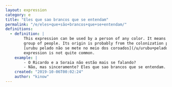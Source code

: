 ```yaml
---
layout: expression
category: e
title: "Eles que sao brancos que se entendam"
permalink: "/e/eles+que+são+brancos+que+se+entendam/"
definitions:
  - definition: |
        This expression can be used by a person of any color. It means that a problem can only be solved by a certain
        group of people. Its origin is probably from the colonization period. Has the same meaning as
        [urubu pelado não se mete no meio dos coroados](/u/urubu+pelado+não+se+mete+no+meio+dos+coroados/), but that
        expression is not quite common.
    example: |
        - O Ricardo e a Soraia não estão mais se falando?
        - Não, mas sinceramente? Eles que sao brancos que se entendam.
    created: "2019-10-06T00:02:24"
    author: "kinow"
---
```

